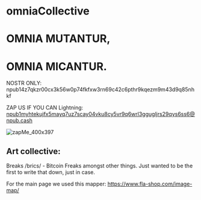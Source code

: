 # omniaCollective

# OMNIA MUTANTUR,
# OMNIA MICANTUR.

NOSTR ONLY:    npub14z7qkzr00cx3k56w0p74fkfxw3rn69c42c6pthr9kqezm9m43d9q85nhkf


ZAP US IF YOU CAN
Lightning:    npub1myhtekujfx5mayq7uz7scay04vku8cy5vr9q6wrl3ggugljrs29qys6ss6@npub.cash


![zapMe_400x397](https://github.com/user-attachments/assets/7d8768a1-9802-4943-a38a-ba2a1eb2216d)


## Art collective: 
Breaks /brics/ - Bitcoin Freaks amongst other things. Just wanted to be the first to write that down, just in case.

For the main page we used this mapper:  https://www.fla-shop.com/image-map/
